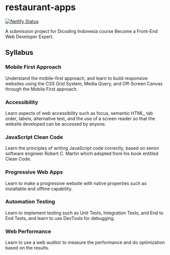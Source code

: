 # restaurant-apps

[![Netlify Status](https://api.netlify.com/api/v1/badges/6182dd71-3ce7-4f03-a3a7-ae31ffc5eb63/deploy-status)](https://app.netlify.com/sites/oishiinyan/deploys)

A submission project for Dicoding Indonesia course Become a Front-End Web Developer Expert.

## Syllabus

### Mobile First Approach
Understand the mobile-first approach, and learn to build responsive websites using the CSS Grid System, Media Query, and Off-Screen Canvas through the Mobile First approach.

### Accessibility
Learn aspects of web accessibility such as focus, semantic HTML, tab order, labels, alternative text, and the use of a screen reader so that the website developed can be accessed by anyone.

### JavaScript Clean Code
Learn the principles of writing JavaScript code correctly, based on senior software engineer Robert C. Martin which adopted from his book entitled Clean Code.

### Progressive Web Apps
Learn to make a progressive website with native properties such as installable and offline capability.

### Automation Testing
Learn to implement testing such as Unit Tests, Integration Tests, and End to End Tests, and learn to use DevTools for debugging.

### Web Performance
Learn to use a web auditor to measure the performance and do optimization based on the results.
